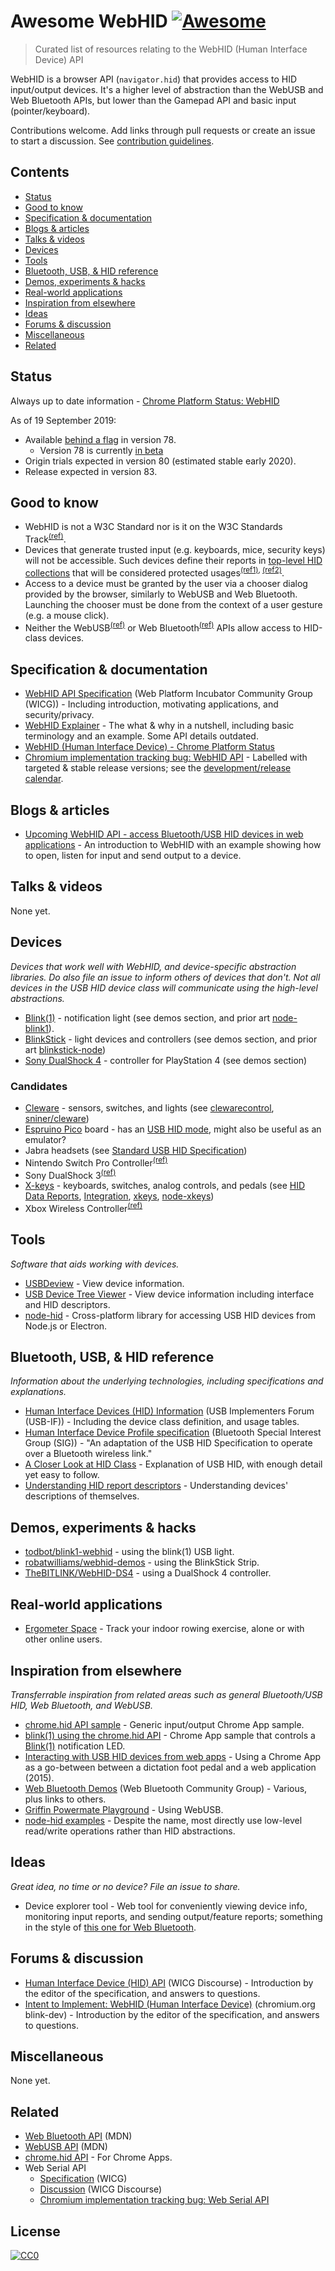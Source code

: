 # Awesome WebHID [![Awesome](https://awesome.re/badge-flat.svg)](https://awesome.re)

> Curated list of resources relating to the WebHID (Human Interface Device) API

WebHID is a browser API (`navigator.hid`) that provides access to HID input/output devices. It's a higher level of abstraction than the WebUSB and Web Bluetooth APIs, but lower than the Gamepad API and basic input (pointer/keyboard).

Contributions welcome. Add links through pull requests or create an issue to start a discussion. See [contribution guidelines](contributing.md).


## Contents
- [Status](#status)
- [Good to know](#good-to-know)
- [Specification & documentation](#specification--documentation)
- [Blogs & articles](#blogs--articles)
- [Talks & videos](#talks--videos)
- [Devices](#devices)
- [Tools](#tools)
- [Bluetooth, USB, & HID reference](#bluetooth-usb--hid-reference)
- [Demos, experiments & hacks](#demos-experiments--hacks)
- [Real-world applications](#real-world-applications)
- [Inspiration from elsewhere](#inspiration-from-elsewhere)
- [Ideas](#ideas)
- [Forums & discussion](#forums--discussion)
- [Miscellaneous](#miscellaneous)
- [Related](#related)


## Status
Always up to date information - [Chrome Platform Status: WebHID](https://chromestatus.com/features/5172464636133376)

As of 19 September 2019:
* Available [behind a flag](https://bugs.chromium.org/p/chromium/issues/detail?id=890096#c38) in version 78.
  * Version 78 is currently [in beta](https://www.google.com/chrome/beta)
* Origin trials expected in version 80 (estimated stable early 2020).
* Release expected in version 83.


## Good to know
* WebHID is not a W3C Standard nor is it on the W3C Standards Track<sup>[(ref)](https://wicg.github.io/webhid)</sup>.
* Devices that generate trusted input (e.g. keyboards, mice, security keys) will not be accessible. Such devices define their reports in [top-level HID collections](https://docs.microsoft.com/en-us/windows-hardware/drivers/hid/top-level-collections) that will be considered protected usages<sup>[(ref1)](https://groups.google.com/a/chromium.org/d/msg/blink-dev/OaDCpCaEe_4/uZ0z7frlAAAJ]), [(ref2)](https://discourse.wicg.io/t/human-interface-device-hid-api/3070/6])</sup>.
* Access to a device must be granted by the user via a chooser dialog provided by the browser, similarly to WebUSB and Web Bluetooth. Launching the chooser must be done from the context of a user gesture (e.g. a mouse click).
* Neither the WebUSB<sup>[(ref)](https://github.com/WICG/webusb/issues/29)</sup> or Web Bluetooth<sup>[(ref)](https://github.com/WebBluetoothCG/web-bluetooth/issues/393)</sup> APIs allow access to HID-class devices.


## Specification & documentation
* [WebHID API Specification](https://wicg.github.io/webhid) (Web Platform Incubator Community Group (WICG)) - Including introduction, motivating applications, and security/privacy.
* [WebHID Explainer](https://github.com/WICG/webhid/blob/master/EXPLAINER.md) - The what & why in a nutshell, including basic terminology and an example. Some API details outdated.
* [WebHID (Human Interface Device) - Chrome Platform Status](https://www.chromestatus.com/feature/5172464636133376)
* [Chromium implementation tracking bug: WebHID API](https://bugs.chromium.org/p/chromium/issues/detail?id=890096) - Labelled with targeted & stable release versions; see the [development/release calendar](https://www.chromium.org/developers/calendar).


## Blogs & articles
* [Upcoming WebHID API - access Bluetooth/USB HID devices in web applications](https://blog.scottlogic.com/2019/04/03/upcoming-webhid-api.html) - An introduction to WebHID with an example showing how to open, listen for input and send output to a device. 


## Talks & videos
None yet.


## Devices
*Devices that work well with WebHID, and device-specific abstraction libraries. Do also file an issue to inform others of devices that don't. Not all devices in the USB HID device class will communicate using the high-level abstractions.*

* [Blink(1)](https://blink1.thingm.com) - notification light (see demos section, and prior art [node-blink1](https://github.com/sandeepmistry/node-blink1)).
* [BlinkStick](https://www.blinkstick.com) - light devices and controllers (see demos section, and prior art [blinkstick-node](https://github.com/arvydas/blinkstick-node))
* [Sony DualShock 4](https://www.playstation.com/en-us/explore/accessories/gaming-controllers/dualshock-4/) - controller for PlayStation 4 (see demos section)


### Candidates
* [Cleware](http://www.cleware-shop.de/en_US) - sensors, switches, and lights (see [clewarecontrol](https://www.vanheusden.com/clewarecontrol/), [sniner/cleware](https://github.com/sniner/cleware))
* [Espruino Pico](https://www.espruino.com/Pico) board - has an [USB HID mode](https://www.espruino.com/USB), might also be useful as an emulator?
* Jabra headsets (see [Standard USB HID Specification](https://developer.jabra.com/site/global/sdks/web/index.gsp))
* Nintendo Switch Pro Controller<sup>[(ref)](https://chromium.googlesource.com/chromium/src.git/+/05ac99d21920fec606ac1e360a2534921938cc85)</sup>
* Sony DualShock 3<sup>[(ref)](https://chromium.googlesource.com/chromium/src.git/+/05ac99d21920fec606ac1e360a2534921938cc85)</sup>
* [X-keys](https://xkeys.com/xkeys.html) - keyboards, switches, analog controls, and pedals (see [HID Data Reports](https://xkeys.com/software/developer/developerhiddatareports.html), [Integration](https://xkeys.com/software/developer/developerintegration.html), [xkeys](https://github.com/SuperFlyTV/xkeys), [node-xkeys](https://github.com/macoss/node-xkeys))
* Xbox Wireless Controller<sup>[(ref)](https://chromium.googlesource.com/chromium/src.git/+/05ac99d21920fec606ac1e360a2534921938cc85)</sup>


## Tools
*Software that aids working with devices.*

* [USBDeview](https://www.nirsoft.net/utils/usb_devices_view.html) - View device information.
* [USB Device Tree Viewer](https://www.uwe-sieber.de/usbtreeview_e.html) - View device information including interface and HID descriptors.
* [node-hid](https://github.com/node-hid/node-hid) - Cross-platform library for accessing USB HID devices from Node.js or Electron.


## Bluetooth, USB, & HID reference
*Information about the underlying technologies, including specifications and explanations.*

* [Human Interface Devices (HID) Information](https://www.usb.org/hid) (USB Implementers Forum (USB-IF)) - Including the device class definition, and usage tables.
* [Human Interface Device Profile specification](https://www.bluetooth.com/specifications/profiles-overview) (Bluetooth Special Interest Group (SIG)) - "An adaptation of the USB HID Specification to operate over a Bluetooth wireless link."
* [A Closer Look at HID Class](https://www.tracesystemsinc.com/USB_Tutorials_web/USB/B1_USB_Classes/Books/A3_A_Closer_Look_at_HID_Class/slide01.htm) - Explanation of USB HID, with enough detail yet easy to follow.
* [Understanding HID report descriptors](https://who-t.blogspot.com/2018/12/understanding-hid-report-descriptors.html) - Understanding devices' descriptions of themselves.


## Demos, experiments & hacks
* [todbot/blink1-webhid](https://todbot.github.io/blink1-webhid/) - using the blink(1) USB light.
* [robatwilliams/webhid-demos](https://github.com/robatwilliams/webhid-demos) - using the BlinkStick Strip.
* [TheBITLINK/WebHID-DS4](https://thebitlink.github.io/WebHID-DS4/) - using a DualShock 4 controller.


## Real-world applications
* [Ergometer Space](https://ergometer-space.org) - Track your indoor rowing exercise, alone or with other online users.


## Inspiration from elsewhere
*Transferrable inspiration from related areas such as general Bluetooth/USB HID, Web Bluetooth, and WebUSB.*

* [chrome.hid API sample](https://github.com/GoogleChrome/chrome-app-samples/tree/master/samples/hid) - Generic input/output Chrome App sample.
* [blink(1) using the chrome.hid API](https://github.com/GoogleChrome/chrome-app-samples/tree/master/samples/blink1) - Chrome App sample that controls a [Blink(1)](https://blink1.thingm.com) notification LED.
* [Interacting with USB HID devices from web apps](https://keetrax.com/blog/2015/01/interacting-usb-hid-devices-web-apps/) - Using a Chrome App as a go-between between a dictation foot pedal and a web application (2015).
* [Web Bluetooth Demos](https://github.com/WebBluetoothCG/demos) (Web Bluetooth Community Group) - Various, plus links to others.
* [Griffin Powermate Playground](https://github.com/beaufortfrancois/sandbox/blob/gh-pages/webusb/griffin-powermate.html) - Using WebUSB.
* [node-hid examples](https://github.com/node-hid/node-hid#examples) - Despite the name, most directly use low-level read/write operations rather than HID abstractions.


## Ideas
*Great idea, no time or no device? File an issue to share.*

* Device explorer tool - Web tool for conveniently viewing device info, monitoring input reports, and sending output/feature reports; something in the style of [this one for Web Bluetooth](https://googlechrome.github.io/samples/web-bluetooth/device-info.html).


## Forums & discussion
* [Human Interface Device (HID) API](https://discourse.wicg.io/t/human-interface-device-hid-api/3070) (WICG Discourse) - Introduction by the editor of the specification, and answers to questions.
* [Intent to Implement: WebHID (Human Interface Device)](https://groups.google.com/a/chromium.org/forum/#!msg/blink-dev/OaDCpCaEe_4/3taK3m75DAAJ) (chromium.org blink-dev) - Introduction by the editor of the specification, and answers to questions.


## Miscellaneous
None yet.


## Related
* [Web Bluetooth API](https://developer.mozilla.org/en-US/docs/Web/API/Web_Bluetooth_API) (MDN)
* [WebUSB API](https://developer.mozilla.org/en-US/docs/Web/API/USB) (MDN)
* [chrome.hid API](https://developers.chrome.com/apps/hid) - For Chrome Apps.
* Web Serial API
  * [Specification](https://wicg.github.io/serial) (WICG)
  * [Discussion](https://discourse.wicg.io/t/serial-api-moving-from-web-of-sensors-cg-to-web-incubator-cg/2940) (WICG Discourse)
  * [Chromium implementation tracking bug: Web Serial API](https://bugs.chromium.org/p/chromium/issues/detail?id=884928)


## License
[![CC0](http://mirrors.creativecommons.org/presskit/buttons/88x31/svg/cc-zero.svg)](https://creativecommons.org/publicdomain/zero/1.0/)

